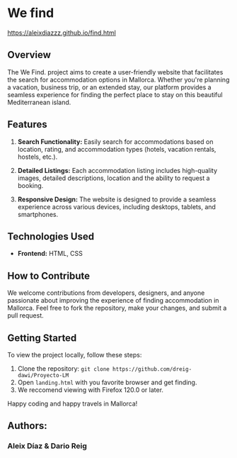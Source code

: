 # We find 
https://aleixdiazzz.github.io/find.html

## Overview

The We Find. project aims to create a user-friendly website that facilitates the search for accommodation options in Mallorca. Whether you're planning a vacation, business trip, or an extended stay, our platform provides a seamless experience for finding the perfect place to stay on this beautiful Mediterranean island.

## Features

1. **Search Functionality:** Easily search for accommodations based on location, rating, and accommodation types (hotels, vacation rentals, hostels, etc.).

2. **Detailed Listings:** Each accommodation listing includes high-quality images, detailed descriptions, location and the ability to request a booking.

3. **Responsive Design:** The website is designed to provide a seamless experience across various devices, including desktops, tablets, and smartphones.


## Technologies Used

- **Frontend:** HTML, CSS

## How to Contribute

We welcome contributions from developers, designers, and anyone passionate about improving the experience of finding accommodation in Mallorca. Feel free to fork the repository, make your changes, and submit a pull request.

## Getting Started

To view the project locally, follow these steps:

1. Clone the repository: `git clone https://github.com/dreig-dawi/Proyecto-LM`
2. Open `landing.html` with you favorite browser and get finding.
3. We reccomend viewing with Firefox 120.0 or later.

Happy coding and happy travels in Mallorca!


## Authors:
### Aleix Díaz & Dario Reig
